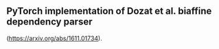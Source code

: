 ## PyTorch implementation of Dozat et al. biaffine dependency parser 
(https://arxiv.org/abs/1611.01734).
